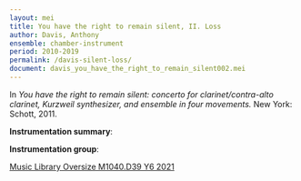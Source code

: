 ```yaml
---
layout: mei
title: You have the right to remain silent, II. Loss
author: Davis, Anthony
ensemble: chamber-instrument
period: 2010-2019
permalink: /davis-silent-loss/
document: davis_you_have_the_right_to_remain_silent002.mei
---
```


In *You have the right to remain silent: concerto for clarinet/contra-alto clarinet, Kurzweil synthesizer, and ensemble in four movements.* New York: Schott, 2011.

**Instrumentation summary**: 

**Instrumentation group**: 

<a href="https://tufts.primo.exlibrisgroup.com/permalink/01TUN_INST/1kc9gia/alma991018697967003851" target="_blank">Music Library Oversize M1040.D39 Y6 2021</a>